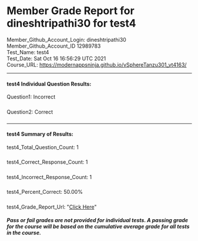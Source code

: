 # Member Grade Report for dineshtripathi30 for test4  
   
Member_Github_Account_Login: dineshtripathi30  
Member_Github_Account_ID 12989783  
Test_Name: test4  
Test_Date: Sat Oct 16 16:56:29 UTC 2021  
Course_URL: https://modernappsninja.github.io/vSphereTanzu301_vt4163/  
   
---  
#### test4 Individual Question Results:  
Question1: Incorrect  
#####  
Question2: Correct  
#####  
---  
#### test4 Summary of Results:  
test4_Total_Question_Count: 1  
#####  
test4_Correct_Response_Count: 1  
#####  
test4_Incorrect_Response_Count: 1  
#####  
test4_Percent_Correct: 50.00%  
#####  
test4_Grade_Report_Url: "[Click Here](https://github.com/modernappsninjas/dineshtripathi30/blob/main/static/userdata/courses/vSphereTanzu301_vt4163/grade_report.pr380.test4.md)"
##### Pass or fail grades are not provided for individual tests. A passing grade for the course will be based on the cumulative average grade for all tests in the course.  
